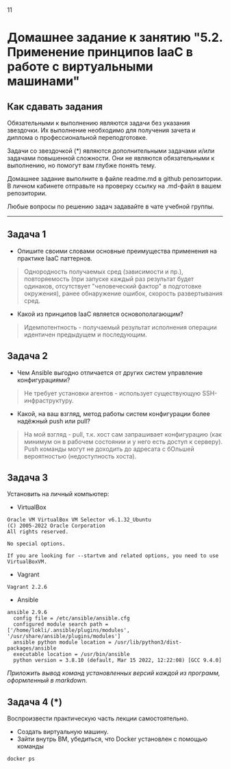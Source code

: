 11

# Домашнее задание к занятию "5.2. Применение принципов IaaC в работе с виртуальными машинами"

## Как сдавать задания

Обязательными к выполнению являются задачи без указания звездочки. Их выполнение необходимо для получения зачета и диплома о профессиональной переподготовке.

Задачи со звездочкой (*) являются дополнительными задачами и/или задачами повышенной сложности. Они не являются обязательными к выполнению, но помогут вам глубже понять тему.

Домашнее задание выполните в файле readme.md в github репозитории. В личном кабинете отправьте на проверку ссылку на .md-файл в вашем репозитории.

Любые вопросы по решению задач задавайте в чате учебной группы.

---

## Задача 1

- Опишите своими словами основные преимущества применения на практике IaaC паттернов.
> Однородность получаемых сред (зависимости и пр.), повторяемость (при запуске каждый раз результат будет одинаков, отсутствует "человеческий фактор" в подготовке окружения), ранее обнаружение ошибок, скорость развертывания сред.
- Какой из принципов IaaC является основополагающим?
> Идемпотентность - получаемый результат исполнения операции идентичен предыдущем и последующим.

## Задача 2

- Чем Ansible выгодно отличается от других систем управление конфигурациями?
> Не требует установки агентов - использует существующую SSH-инфраструктуру.
- Какой, на ваш взгляд, метод работы систем конфигурации более надёжный push или pull?
> На мой взгляд - pull, т.к. хост сам запрашивает конфигурацию (как минимум он в рабочем состоянии и у него есть доступ к серверу). Push команды могут не доходить до адресата с бОльшей вероятностью (недоступность хоста).

## Задача 3

Установить на личный компьютер:

- VirtualBox
``` 
Oracle VM VirtualBox VM Selector v6.1.32_Ubuntu
(C) 2005-2022 Oracle Corporation
All rights reserved.

No special options.

If you are looking for --startvm and related options, you need to use VirtualBoxVM.
```
- Vagrant
```
Vagrant 2.2.6
```
- Ansible
```
ansible 2.9.6
  config file = /etc/ansible/ansible.cfg
  configured module search path = ['/home/lokli/.ansible/plugins/modules', '/usr/share/ansible/plugins/modules']
  ansible python module location = /usr/lib/python3/dist-packages/ansible
  executable location = /usr/bin/ansible
  python version = 3.8.10 (default, Mar 15 2022, 12:22:08) [GCC 9.4.0]

```

*Приложить вывод команд установленных версий каждой из программ, оформленный в markdown.*

## Задача 4 (*)

Воспроизвести практическую часть лекции самостоятельно.

- Создать виртуальную машину.
- Зайти внутрь ВМ, убедиться, что Docker установлен с помощью команды
```
docker ps
```
